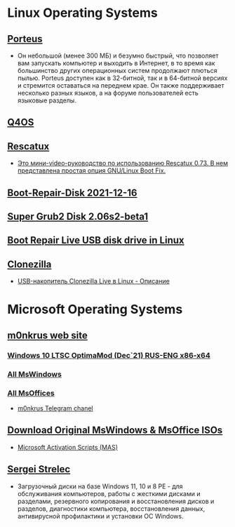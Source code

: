 # Linux Operating Systems

## [Porteus](http://www.porteus.org/ "это полноценная операционная система Linux, оптимизированная для запуска с компакт-диска, USB-накопителя, жесткого диска или другого загрузочного носителя.") 

 - Он небольшой (менее 300 МБ) и безумно быстрый, что позволяет вам запускать компьютер и выходить в Интернет, в то время как большинство других операционных систем продолжают плються пылью. Porteus доступен как в 32-битной, так и в 64-битной версиях и стремится оставаться на переднем крае. Он также поддерживает несколько разных языков, а на форуме пользователей есть языковые разделы.  

## [Q4OS](https://q4os.org/)  

## [Rescatux](https://www.supergrubdisk.org/rescatux/ "это основанный на Debian живой дистрибутив с графическим мастером для спасения сломанных установок и загрузчиков GNU/Linux и Windows.")

- [Это мини-video-руководство по использованию Rescatux 0.73. В нем представлена простая опция GNU/Linux Boot Fix.](https://www.youtube.com/watch?v=cusq-ZI3-2E&t=152s)

## [Boot-Repair-Disk 2021-12-16](https://1progs.pro/boot-repair-disk/)

## [Super Grub2 Disk 2.06s2-beta1](https://www.supergrubdisk.org/)

## [Boot Repair Live USB disk drive in Linux](https://www.fosslinux.com/1532/create-a-boot-repair-live-usb-disk-drive-in-ubuntu-linux-mint-and-elementary-os.htm)

## [Clonezilla](https://clonezilla.org/downloads.php "Бесплатное программное обеспечение с открытым исходным кодом для создания образов и клонирования дисков")
- [USB-накопитель Clonezilla Live в Linux - Описание](https://www.fosslinux.com/28892/how-to-create-a-clonezilla-live-usb-drive-on-linux.htm)

# Microsoft Operating Systems

## [m0nkrus web site](http://monkrus.ws "MS & Adobe Hacker")

### [Windows 10 LTSC OptimaMod (Dec`21) RUS-ENG x86-x64](https://w14.monkrus.ws/2021/12/windows-10-ltsc-optimamod-dec21-rus-eng.html)

### [All MsWindows](https://w14.monkrus.ws/search/label/Windows)

### [All MsOffices](https://w14.monkrus.ws/search/label/Office)

- [m0nkrus Telegram chanel](https://t.me/s/m0nkrus)

## [Download Original MsWindows & MsOffice ISOs](https://massgrave.dev/genuine-installation-media.html#Genuine_Installation_Media)

- [Microsoft Activation Scripts (MAS)](https://massgrave.dev/)

## [Sergei Strelec](https://sergeistrelec.name/)

- Загрузочный диски на базе Windows 11, 10 и 8 PE - для обслуживания компьютеров, работы с жесткими дисками и разделами, резервного копирования и восстановления дисков и разделов, диагностики компьютера, восстановления данных, антивирусной профилактики и установки ОС Windows.

